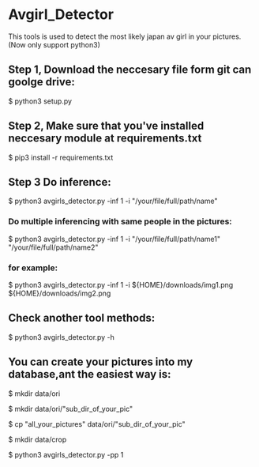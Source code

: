 # Avgirl_Detector
This tools is used to detect the most likely japan av girl in your pictures.
(Now only support python3)

## Step 1, Download the neccesary file form git can goolge drive:

$ python3 setup.py

## Step 2, Make sure that you've installed neccesary module at requirements.txt

$ pip3 install -r requirements.txt 

## Step 3 Do inference:

$ python3 avgirls_detector.py -inf 1 -i "/your/file/full/path/name"

### Do  multiple inferencing with same people in the pictures:

$ python3 avgirls_detector.py -inf 1 -i "/your/file/full/path/name1" "/your/file/full/path/name2" 

### for example:
$ python3 avgirls_detector.py -inf 1 -i ${HOME}/downloads/img1.png ${HOME}/downloads/img2.png

## Check another tool methods:

$ python3 avgirls_detector.py -h

## You can create your pictures into my database,ant the easiest way is:

$ mkdir data/ori 

$ mkdir data/ori/"sub_dir_of_your_pic"

$ cp "all_your_pictures" data/ori/"sub_dir_of_your_pic" 

$ mkdir data/crop

$ python3 avgirls_detector.py -pp 1



